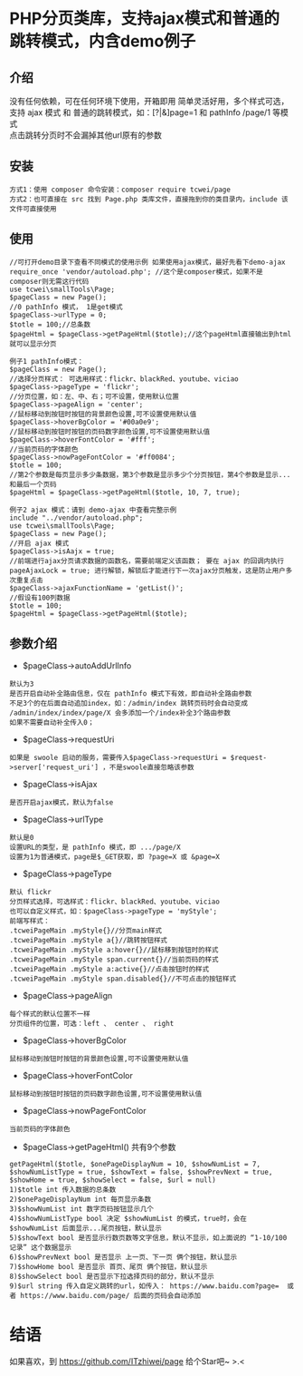 # PHP分页类库，支持ajax模式和普通的跳转模式，内含demo例子
## 介绍
没有任何依赖，可在任何环境下使用，开箱即用 
简单灵活好用，多个样式可选，支持 ajax 模式 和 普通的跳转模式，如：[?|&]page=1 和 pathInfo /page/1 等模式  
点击跳转分页时不会漏掉其他url原有的参数   

## 安装
```
方式1：使用 composer 命令安装：composer require tcwei/page
方式2：也可直接在 src 找到 Page.php 类库文件，直接拖到你的类目录内，include 该文件可直接使用
```
## 使用
```
//可打开demo目录下查看不同模式的使用示例 如果使用ajax模式，最好先看下demo-ajax
require_once 'vendor/autoload.php'; //这个是composer模式，如果不是composer则无需这行代码
use tcwei\smallTools\Page;
$pageClass = new Page();
//0 pathInfo 模式， 1是get模式  
$pageClass->urlType = 0;
$totle = 100;//总条数
$pageHtml = $pageClass->getPageHtml($totle);//这个pageHtml直接输出到html就可以显示分页
```
```
例子1 pathInfo模式：
$pageClass = new Page();
//选择分页样式： 可选用样式：flickr、blackRed、youtube、viciao
$pageClass->pageType = 'flickr';
//分页位置，如：左、中、右；可不设置，使用默认位置
$pageClass->pageAlign = 'center';
//鼠标移动到按钮时按钮的背景颜色设置,可不设置使用默认值
$pageClass->hoverBgColor = '#00a0e9';
//鼠标移动到按钮时按钮的页码数字颜色设置,可不设置使用默认值
$pageClass->hoverFontColor = '#fff';
//当前页码的字体颜色
$pageClass->nowPageFontColor = '#ff0084';
$totle = 100; 
//第2个参数是每页显示多少条数据，第3个参数是显示多少个分页按钮，第4个参数是显示...和最后一个页码
$pageHtml = $pageClass->getPageHtml($totle, 10, 7, true);
```
```
例子2 ajax 模式：请到 demo-ajax 中查看完整示例
include "../vendor/autoload.php";
use tcwei\smallTools\Page;
$pageClass = new Page();
//开启 ajax 模式
$pageClass->isAajx = true;
//前端进行ajax分页请求数据的函数名，需要前端定义该函数； 要在 ajax 的回调内执行 pageAjaxLock = true; 进行解锁，解锁后才能进行下一次ajax分页触发，这是防止用户多次重复点击
$pageClass->ajaxFunctionName = 'getList()';
//假设有100列数据
$totle = 100;
$pageHtml = $pageClass->getPageHtml($totle);
```  

## 参数介绍
* $pageClass->autoAddUrlInfo
```
默认为3
是否开启自动补全路由信息，仅在 pathInfo 模式下有效，即自动补全路由参数
不足3个的在后面自动追加index，如：/admin/index 跳转页码时会自动变成 /admin/index/index/page/X 会多添加一个/index补全3个路由参数
如果不需要自动补全传入0；
```
* $pageClass->requestUri
```
如果是 swoole 启动的服务，需要传入$pageClass->requestUri = $request->server['request_uri'] ，不是swoole直接忽略该参数
```
* $pageClass->isAjax
```
是否开启ajax模式，默认为false
```
* $pageClass->urlType
```
默认是0
设置URL的类型，是 pathInfo 模式，即 .../page/X
设置为1为普通模式，page是$_GET获取，即 ?page=X 或 &page=X
```
* $pageClass->pageType
```
默认 flickr
分页样式选择，可选样式：flickr、blackRed、youtube、viciao
也可以自定义样式，如：$pageClass->pageType = 'myStyle';
前端写样式：
.tcweiPageMain .myStyle{}//分页main样式
.tcweiPageMain .myStyle a{}//跳转按钮样式
.tcweiPageMain .myStyle a:hover{}//鼠标移到按钮时的样式
.tcweiPageMain .myStyle span.current{}//当前页码的样式
.tcweiPageMain .myStyle a:active{}//点击按钮时的样式
.tcweiPageMain .myStyle span.disabled{}//不可点击的按钮样式
```
* $pageClass->pageAlign
```
每个样式的默认位置不一样
分页组件的位置，可选：left 、 center 、 right 
```
* $pageClass->hoverBgColor
```
鼠标移动到按钮时按钮的背景颜色设置,可不设置使用默认值
```
* $pageClass->hoverFontColor
```
鼠标移动到按钮时按钮的页码数字颜色设置,可不设置使用默认值
```
* $pageClass->nowPageFontColor
```
当前页码的字体颜色
```
* $pageClass->getPageHtml() 共有9个参数
```
getPageHtml($totle, $onePageDisplayNum = 10, $showNumList = 7, $showNumListType = true, $showText = false, $showPrevNext = true, $showHome = true, $showSelect = false, $url = null)
1)$totle int 传入数据的总条数
2)$onePageDisplayNum int 每页显示条数
3)$showNumList int 数字页码按钮显示几个
4)$showNumListType bool 决定 $showNumList 的模式，true时，会在 $showNumList 后面显示...尾页按钮，默认显示
5)$showText bool 是否显示行数页数等文字信息，默认不显示，如上面说的 “1-10/100 记录” 这个数据显示
6)$showPrevNext bool 是否显示 上一页、下一页 俩个按钮，默认显示
7)$showHome bool 是否显示 首页、尾页 俩个按钮，默认显示
8)$showSelect bool 是否显示下拉选择页码的部分，默认不显示
9)$url string 传入自定义跳转的url，如传入： https://www.baidu.com?page=  或者 https://www.baidu.com/page/ 后面的页码会自动添加
```
# 结语
如果喜欢，到 https://github.com/ITzhiwei/page 给个Star吧~ >.<